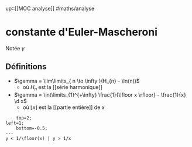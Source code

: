 up::[[MOC analyse]]
#maths/analyse 
# constante d'Euler-Mascheroni
Notée $\gamma$

## Définitions

 - $\gamma = \lim\limits_{ n \to \infty }(H_{n} - \ln(n))$
     - où $H_n$ est la [[série harmonique]]
 - $\gamma = \int\limits_{1}^{+\infty} \frac{1}{\lfloor x \rfloor} - \frac{1}{x} \d x$
     - où $\lfloor x \rfloor$ est la [[partie entière]] de $x$
```desmos-graph
    top=2;
left=1;
    bottom=-0.5;
---
y < 1/\floor(x) | y > 1/x
```


